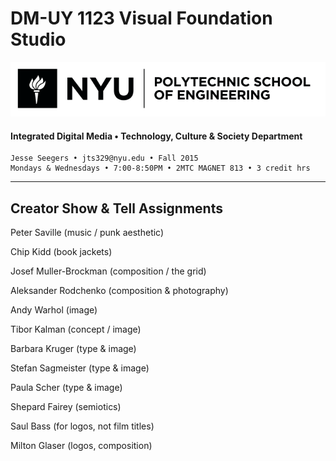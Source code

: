 # DM-UY 1123 Visual Foundation Studio

![NYU](nyu_soe_logo.png)
#### Integrated Digital Media • Technology, Culture & Society Department 

    Jesse Seegers • jts329@nyu.edu • Fall 2015 
    Mondays & Wednesdays • 7:00-8:50PM • 2MTC MAGNET 813 • 3 credit hrs

---

## Creator Show & Tell Assignments

Peter Saville (music / punk aesthetic)

Chip Kidd (book jackets)

Josef Muller-Brockman (composition / the grid)

Aleksander Rodchenko (composition & photography)

Andy Warhol (image)

Tibor Kalman (concept / image)

Barbara Kruger (type & image)

Stefan Sagmeister (type & image)

Paula Scher (type & image)

Shepard Fairey (semiotics)

Saul Bass (for logos, not film titles)

Milton Glaser (logos, composition)

